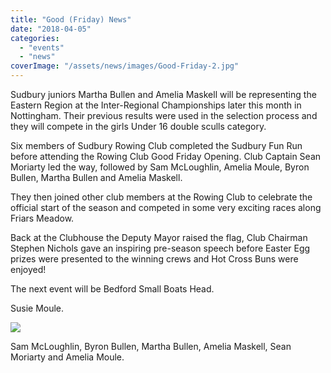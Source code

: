 ```yaml
---
title: "Good (Friday) News"
date: "2018-04-05"
categories: 
  - "events"
  - "news"
coverImage: "/assets/news/images/Good-Friday-2.jpg"
---
```


Sudbury juniors Martha Bullen and Amelia Maskell will be representing the Eastern Region at the Inter-Regional Championships later this month in Nottingham. Their previous results were used in the selection process and they will compete in the girls Under 16 double sculls category.

Six members of Sudbury Rowing Club completed the Sudbury Fun Run before attending the Rowing Club Good Friday Opening. Club Captain Sean Moriarty led the way, followed by Sam McLoughlin, Amelia Moule, Byron Bullen, Martha Bullen and Amelia Maskell.

They then joined other club members at the Rowing Club to celebrate the official start of the season and competed in some very exciting races along Friars Meadow.

Back at the Clubhouse the Deputy Mayor raised the flag, Club Chairman Stephen Nichols gave an inspiring pre-season speech before Easter Egg prizes were presented to the winning crews and Hot Cross Buns were enjoyed!

The next event will be Bedford Small Boats Head.

Susie Moule.

[![](/assets/news/images/Good-Friday-1.jpg)](http://sudburyrowingclub.org.uk/wp-content/uploads/2018/04/Good-Friday-1.jpg)

Sam McLoughlin, Byron Bullen, Martha Bullen, Amelia Maskell, Sean Moriarty and Amelia Moule.
